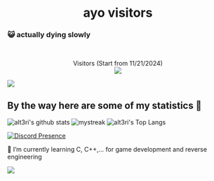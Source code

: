 <h1 align="center">ayo visitors</h1>

### :smiley_cat: actually dying slowly
</br>
<p align="center">
Visitors (Start from 11/21/2024)<br>
<img src="https://count.chiya.dev/get/@alt3ri?theme=moebooru"/>
</p>
<a href="https://www.youtube.com/watch?v=dQw4w9WgXcQ"><img src="https://user-images.githubusercontent.com/73097560/115834477-dbab4500-a447-11eb-908a-139a6edaec5c.gif"></a>

## By the way here are some of my statistics 🚀
![alt3ri's github stats](https://github-readme-stats.vercel.app/api?username=alt3ri&show_icons=true&theme=tokyonight)
<img src="https://github-readme-streak-stats.herokuapp.com/?user=alt3ri&theme=tokyonight" alt="mystreak"/>
![alt3ri's Top Langs](https://github-readme-stats.vercel.app/api/top-langs/?username=alt3ri&theme=tokyonight&layout=compact)

[![Discord Presence](https://lanyard.cnrad.dev/api/902534396752588861?theme=dark&bg=6b6e58&animated=true&hideDiscrim=true&borderRadius=30px&idleMessage=Nothing)](https://discord.com/users/902534396752588861)

🌱 I’m currently learning C, C++,... for game development and reverse engineering

<a href="https://www.youtube.com/watch?v=dQw4w9WgXcQ"><img src="https://user-images.githubusercontent.com/73097560/115834477-dbab4500-a447-11eb-908a-139a6edaec5c.gif"></a>
